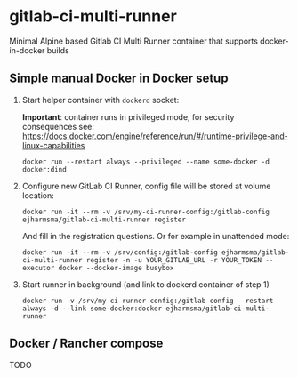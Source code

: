 # gitlab-ci-multi-runner
Minimal Alpine based Gitlab CI Multi Runner container that supports docker-in-docker builds


## Simple manual Docker in Docker setup
1. Start helper container with `dockerd` socket:

   **Important**: container runs in privileged mode, for security consequences see: https://docs.docker.com/engine/reference/run/#/runtime-privilege-and-linux-capabilities
   
    ```
    docker run --restart always --privileged --name some-docker -d docker:dind
    ```
2. Configure new GitLab CI Runner, config file will be stored at volume location:

    ```
    docker run -it --rm -v /srv/my-ci-runner-config:/gitlab-config ejharmsma/gitlab-ci-multi-runner register
    ```
    
    And fill in the registration questions. Or for example in unattended mode:
    
    ```
    docker run -it --rm -v /srv/config:/gitlab-config ejharmsma/gitlab-ci-multi-runner register -n -u YOUR_GITLAB_URL -r YOUR_TOKEN --executor docker --docker-image busybox
    ```
    
3. Start runner in background (and link to dockerd container of step 1)

    ```
    docker run -v /srv/my-ci-runner-config:/gitlab-config --restart always -d --link some-docker:docker ejharmsma/gitlab-ci-multi-runner
    ```

## Docker / Rancher compose
TODO
